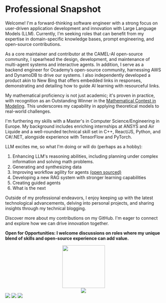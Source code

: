# **Professional Snapshot**


Welcome! I'm a forward-thinking software engineer with a strong focus on user-driven application development and innovation with Large Language Models (LLM). Currently, I'm seeking roles that can benefit from my expertise in domain-specific knowledge bases, prompt engineering, and open-source contributions.

As a core maintainer and contributor at the CAMEL-AI open-source community, I spearhead the design, development, and maintenance of multi-agent systems and interactive agents. In addition, I serve as a backend engineer for Ocademy’s open-source community, harnessing AWS and DynamoDB to drive our systems. I also independently developed a product akin to New Bing that offers embedded links in responses, demonstrating and detailing how to guide AI learning with resourceful links.

My mathematical proficiency is not just academic; it's proven in practice, with recognition as an Outstanding Winner in the [Mathematical Contest in Modeling](https://www.comap.com/contests/mcm-icm). This underscores my capability in applying theoretical models to real-world challenges.

I'm furthering my skills with a Master's in Computer Science/Engineering in Europe. My background includes enriching internships at ANSYS and Air Liquide and a well-rounded technical skill set in C++, React/JS, Python, and C#/.NET, alongside experience with TensorFlow and PyTorch.

LLM excites me, so what I'm doing or will do (perhaps as a hobby):

1. Enhancing LLM's reasoning abilities, including planning under complex information and solving math problems.
2. Generating and synthesizing data
3. Improving workflow agility for agents [(open sourced)](https://github.com/camel-ai/multi-agent-streamlit-ui/blob/feature/multi-agent/design_docs/concept_of_multi_agent_system.md)
4. Developing a new RAG system with stronger learning capabilities
5. Creating guided agents
6. What is the next

Outside of my professional endeavors, I enjoy keeping up with the latest technological advancements, delving into personal projects, and sharing insights through my technical blogging.

Discover more about my contributions on my GitHub. I'm eager to connect and explore how we can drive innovation together.

**Open for Opportunities: I welcome discussions on roles where my unique blend of skills and open-source experience can add value.**

<div align="center"> <img height="137px" src="https://github-readme-stats.vercel.app/api?username=Appointat&show_icons=true&theme=tokyonight" /> </div>

<div align="center"> <img src="https://github-profile-trophy.vercel.app/?username=Appointat" /> </div>

<span> 
<img src="https://img.shields.io/badge/-HTML5-E34F26?style=flat-square&logo=html5&logoColor=white" /> 
<img src="https://img.shields.io/badge/-CSS3-1572B6?style=flat-square&logo=css3" /> 
<img src="https://img.shields.io/badge/-JavaScript-oringe?style=flat-square&logo=javascript" /> </span>
